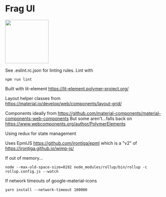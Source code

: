 # Frag UI 
<img src="http://www.browserstack.com/images/layout/browserstack-logo-600x315.png" width="140"/>

See .eslint.rc.json for linting rules. Lint with
```
npm run lint
```

Built with lit-element https://lit-element.polymer-project.org/

Layout helper classes from https://material.io/develop/web/components/layout-grid/

Components ideally from https://github.com/material-components/material-components-web-components
But some aren't...falls back on https://www.webcomponents.org/author/PolymerElements

Using redux for state management

Uses EpmlJS https://github.com/irontiga/epml which is a "v2" of https://irontiga.github.io/wimp-js/

If out of memory...
```
node --max-old-space-size=8192 node_modules/rollup/bin/rollup -c rollup.config.js --watch
```
If network timeouts of google-material-icons
```
yarn install --network-timeout 100000
```